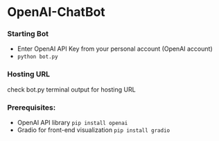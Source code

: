 # OpenAI-ChatBot
### Starting Bot
- Enter OpenAI API Key from your personal account (OpenAI account)
- ```python bot.py```
### Hosting URL
check bot.py terminal output for hosting URL
### Prerequisites:
- OpenAI API library
```pip install openai```
- Gradio for front-end visualization
```pip install gradio```
